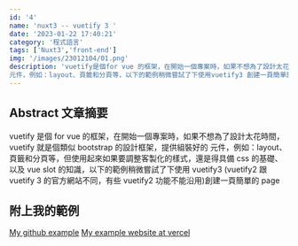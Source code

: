 ```yaml
---
id: '4'
name: 'nuxt3 -- vuetify 3 '
date: '2023-01-22 17:40:21'
category: '程式語言'
tags: ['Nuxt3','front-end']
img: '/images/23012104/01.png'
description: 'vuetify是個for vue 的框架，在開始一個專案時，如果不想為了設計太花時間，vuetify就是個類似bootstrap的設計框架，提供組裝好的
元件，例如：layout、頁籤和分頁等，以下的範例稍微嘗試了下使用vuetify3 創建一頁簡單的page'
---
```


## Abstract 文章摘要

vuetify 是個 for vue 的框架，在開始一個專案時，如果不想為了設計太花時間，vuetify 就是個類似 bootstrap 的設計框架，提供組裝好的
元件，例如：layout、頁籤和分頁等，但使用起來如果要調整客製化的樣式，還是得具備 css 的基礎、以及 vue slot 的知識，以下的範例稍微嘗試了下使用 vuetify3
(vuetify2 跟 vuetify 3 的官方網站不同，有些 vuetify2 功能不能沿用)創建一頁簡單的 page

## 附上我的範例

[My github example](https://github.com/nagiqq/vuetify-sample)
[My example website at vercel](https://vuetify-sample.vercel.app/test)
